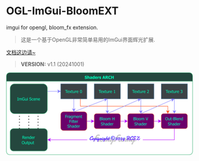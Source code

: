 # OGL-ImGui-BloomEXT
imgui for opengl, bloom_fx extension.

> 这是一个基于OpenGL非常简单易用的ImGui界面辉光扩展.

[文档这边请~](ImBloomDoc.md)

> __VERSION:__ v1.1 (20241001)

<img src="BloomArchII.png"/>
